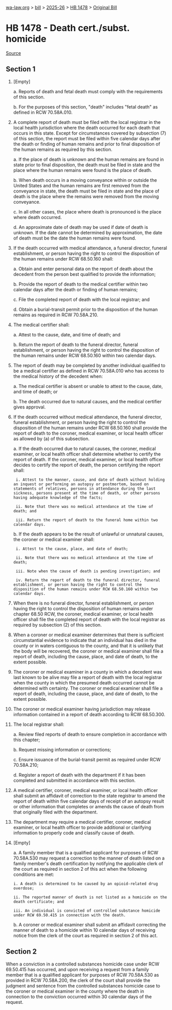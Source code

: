 [wa-law.org](/) > [bill](/bill/) > [2025-26](/bill/2025-26/) > [HB 1478](/bill/2025-26/hb/1478/) > [Original Bill](/bill/2025-26/hb/1478/1/)

# HB 1478 - Death cert./subst. homicide

[Source](http://lawfilesext.leg.wa.gov/biennium/2025-26/Pdf/Bills/House%20Bills/1478.pdf)

## Section 1
1. [Empty]

    a. Reports of death and fetal death must comply with the requirements of this section.

    b. For the purposes of this section, "death" includes "fetal death" as defined in RCW 70.58A.010.

2. A complete report of death must be filed with the local registrar in the local health jurisdiction where the death occurred for each death that occurs in this state. Except for circumstances covered by subsection (7) of this section, the report must be filed within five calendar days after the death or finding of human remains and prior to final disposition of the human remains as required by this section.

    a. If the place of death is unknown and the human remains are found in state prior to final disposition, the death must be filed in state and the place where the human remains were found is the place of death.

    b. When death occurs in a moving conveyance within or outside the United States and the human remains are first removed from the conveyance in state, the death must be filed in state and the place of death is the place where the remains were removed from the moving conveyance.

    c. In all other cases, the place where death is pronounced is the place where death occurred.

    d. An approximate date of death may be used if date of death is unknown. If the date cannot be determined by approximation, the date of death must be the date the human remains were found.

3. If the death occurred with medical attendance, a funeral director, funeral establishment, or person having the right to control the disposition of the human remains under RCW 68.50.160 shall:

    a. Obtain and enter personal data on the report of death about the decedent from the person best qualified to provide the information;

    b. Provide the report of death to the medical certifier within two calendar days after the death or finding of human remains;

    c. File the completed report of death with the local registrar; and

    d. Obtain a burial-transit permit prior to the disposition of the human remains as required in RCW 70.58A.210.

4. The medical certifier shall:

    a. Attest to the cause, date, and time of death; and

    b. Return the report of death to the funeral director, funeral establishment, or person having the right to control the disposition of the human remains under RCW 68.50.160 within two calendar days.

5. The report of death may be completed by another individual qualified to be a medical certifier as defined in RCW 70.58A.010 who has access to the medical history of the decedent when:

    a. The medical certifier is absent or unable to attest to the cause, date, and time of death; or

    b. The death occurred due to natural causes, and the medical certifier gives approval.

6. If the death occurred without medical attendance, the funeral director, funeral establishment, or person having the right to control the disposition of the human remains under RCW 68.50.160 shall provide the report of death to the coroner, medical examiner, or local health officer as allowed by (a) of this subsection.

    a. If the death occurred due to natural causes, the coroner, medical examiner, or local health officer shall determine whether to certify the report of death. If the coroner, medical examiner, or local health officer decides to certify the report of death, the person certifying the report shall:

        i. Attest to the manner, cause, and date of death without holding an inquest or performing an autopsy or postmortem, based on statements of relatives, persons in attendance during the last sickness, persons present at the time of death, or other persons having adequate knowledge of the facts;

        ii. Note that there was no medical attendance at the time of death; and

        iii. Return the report of death to the funeral home within two calendar days.

    b. If the death appears to be the result of unlawful or unnatural causes, the coroner or medical examiner shall:

        i. Attest to the cause, place, and date of death;

        ii. Note that there was no medical attendance at the time of death;

        iii. Note when the cause of death is pending investigation; and

        iv. Return the report of death to the funeral director, funeral establishment, or person having the right to control the disposition of the human remains under RCW 68.50.160 within two calendar days.

7. When there is no funeral director, funeral establishment, or person having the right to control the disposition of human remains under chapter 68.50 RCW, the coroner, medical examiner, or local health officer shall file the completed report of death with the local registrar as required by subsection (2) of this section.

8. When a coroner or medical examiner determines that there is sufficient circumstantial evidence to indicate that an individual has died in the county or in waters contiguous to the county, and that it is unlikely that the body will be recovered, the coroner or medical examiner shall file a report of death, including the cause, place, and date of death, to the extent possible.

9. The coroner or medical examiner in a county in which a decedent was last known to be alive may file a report of death with the local registrar when the county in which the presumed death occurred cannot be determined with certainty. The coroner or medical examiner shall file a report of death, including the cause, place, and date of death, to the extent possible.

10. The coroner or medical examiner having jurisdiction may release information contained in a report of death according to RCW 68.50.300.

11. The local registrar shall:

    a. Review filed reports of death to ensure completion in accordance with this chapter;

    b. Request missing information or corrections;

    c. Ensure issuance of the burial-transit permit as required under RCW 70.58A.210;

    d. Register a report of death with the department if it has been completed and submitted in accordance with this section.

12. A medical certifier, coroner, medical examiner, or local health officer shall submit an affidavit of correction to the state registrar to amend the report of death within five calendar days of receipt of an autopsy result or other information that completes or amends the cause of death from that originally filed with the department.

13. The department may require a medical certifier, coroner, medical examiner, or local health officer to provide additional or clarifying information to properly code and classify cause of death.

14. [Empty]

    a. A family member that is a qualified applicant for purposes of RCW 70.58A.530 may request a correction to the manner of death listed on a family member's death certification by notifying the applicable clerk of the court as required in section 2 of this act when the following conditions are met:

        i. A death is determined to be caused by an opioid-related drug overdose;

        ii. The reported manner of death is not listed as a homicide on the death certificate; and

        iii. An individual is convicted of controlled substance homicide under RCW 69.50.415 in connection with the death.

    b. A coroner or medical examiner shall submit an affidavit correcting the manner of death to a homicide within 10 calendar days of receiving notice from the clerk of the court as required in section 2 of this act.

## Section 2
When a conviction in a controlled substances homicide case under RCW 69.50.415 has occurred, and upon receiving a request from a family member that is a qualified applicant for purposes of RCW 70.58A.530 as provided in RCW 70.58A.200, the clerk of the court shall provide the judgment and sentence from the controlled substances homicide case to the coroner or medical examiner in the county where the death in connection to the conviction occurred within 30 calendar days of the request.
